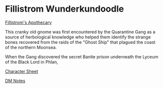 # Fillistrom Wunderkundoodle

[Fillistrom's Apothecary](%F0%9F%8C%BF%20Fillistrom%27s%20Apothecary/%21index.md)

This cranky old gnome was first encountered by the Quarantine Gang as a source of herbological knowledge who helped them identify the strange bones recovered from the raids of the "Ghost Ship" that plagued the coast of the northern Moonsea.

When the Gang discovered the secret Banite prison underneath the Lyceum of the Black Lord in Phlan, 

[Character Sheet](Character%20Sheet.md)

[DM Notes](DM%20Notes.md)